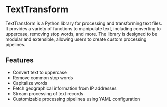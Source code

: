 # TextTransform

TextTransform is a Python library for processing and transforming text files. It provides a variety of functions to manipulate text, including converting to uppercase, removing stop words, and more. The library is designed to be modular and extensible, allowing users to create custom processing pipelines.

## Features

- Convert text to uppercase
- Remove common stop words
- Capitalize words
- Fetch geographical information from IP addresses
- Stream processing of text records
- Customizable processing pipelines using YAML configuration

